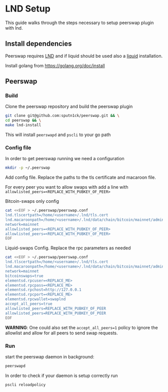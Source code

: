 # LND Setup

This guide walks through the steps necessary to setup peerswap plugin with lnd.

## Install dependencies

Peerswap requires [LND](https://github.com/lightningnetwork/lnd) and if liquid should be used also a [liquid](https://docs.blockstream.com/liquid/node_setup.html) installation.

Install golang from https://golang.org/doc/install

## Peerswap

### Build

Clone the peerswap repository and build the peerswap plugin

```bash
git clone git@github.com:sputn1ck/peerswap.git && \
cd peerswap && \
make lnd-install
```

This will install `peerswapd` and `pscli` to your go path

### Config file

In order to get peerswap running we need a configuration 

```bash
mkdir -p ~/.peerswap
```

Add config file. Replace the paths to the tls certificate and macaroon file.

For every peer you want to allow swaps with add a line with `allowlisted_peers=<REPLACE_WITH_PUBKEY_OF_PEER>`

Bitcoin-swaps only config

```bash
cat <<EOF > ~/.peerswap/peerswap.conf
lnd.tlscertpath=/home/<username>/.lnd/tls.cert
lnd.macaroonpath=/home/<username>/.lnd/data/chain/bitcoin/mainnet/admin.macaroon
network=mainnet
allowlisted_peers=<REPLACE_WITH_PUBKEY_OF_PEER>
allowlisted_peers=<REPLACE_WITH_PUBKEY_OF_PEER>
EOF
```

Liquid-swaps Config. Replace the rpc parameters as needed

```bash
cat <<EOF > ~/.peerswap/peerswap.conf
lnd.tlscertpath=/home/<username>/.lnd/tls.cert
lnd.macaroonpath=/home/<username>/.lnd/data/chain/bitcoin/mainnet/admin.macaroon
network=mainnet
bitcoinswaps=true
elementsd.rpcuser=<REPLACE_ME>
elementsd.rpcpass=<REPLACE_ME>
elementsd.rpchost=http://127.0.0.1
elementsd.rpcport=<REPLACE_ME>
elementsd.rpcwallet=swaplnd
accept_all_peers=true
allowlisted_peers=REPLACE_WITH_PUBKEY_OF_PEER
allowlisted_peers=REPLACE_WITH_PUBKEY_OF_PEER
EOF
```

__WARNING__: One could also set the `accept_all_peers=1` policy to ignore the allowlist and allow for all peers to send swap requests.

### Run

start the peerswap daemon in background:

```bash
peerswapd
```

In order to check if your daemon is setup correctly run
```bash
pscli reloadpolicy
```

